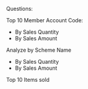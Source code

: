 Questions:	

Top 10 Member Account Code:	
- By Sales Quantity
- By Sales Amount

Analyze by Scheme Name	
- By Sales Quantity
- By Sales Amount

Top 10 Items sold	
